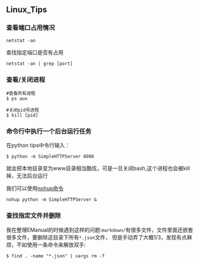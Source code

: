 Linux_Tips
---

### 查看端口占用情况

```shell
netstat -an
```

查找指定端口是否有占用

```shell
netstat -an | grep [port]
```

### 查看/关闭进程

```shell
#查看所有进程
$ ps aux 

#关闭pid号进程
$ kill [pid]
```

### 命令行中执行一个后台运行任务

在python tips中令行输入：

```shell
$ python -m SimpleHTTPServer 8000
```
就会把本地目录变为www目录相当酷炫，可是一旦关闭bash,这个进程也会被kill掉，无法后台运行

我们可以使用[nohup命令](__P__/tech/import/Linux/nohup.md) 

```shell
nohup python -m SimpleHTTPServer &
```

### 查找指定文件并删除

我在整理EManual的时候遇到这样的问题:`markdown/`有很多文件，文件里面还嵌套很多文件，要删除这目录下所有`*.json`文件，
但是手动弄了大概1/3，发现有点麻烦，不如使用一条命令来解放双手: 

```shell
$ find . -name "*.json" | xargs rm -f
```